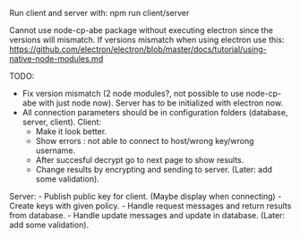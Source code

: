 Run client and server with:
npm run client/server

Cannot use node-cp-abe package without executing electron since the versions will mismatch.
If versions mismatch when using electron use this: 
https://github.com/electron/electron/blob/master/docs/tutorial/using-native-node-modules.md


TODO:
- Fix version mismatch (2 node modules?, not possible to use node-cp-abe with just node now). Server has to be initialized with electron now.
- All connection parameters should be in configuration folders (database, server, client).
Client:
	- Make it look better.
	- Show errors : not able to connect to host/wrong key/wrong username.
	- After succesful decrypt go to next page to show results.
	- Change results by encrypting and sending to server. (Later: add some validation).

Server:
	- Publish public key for client. (Maybe display when connecting)
	- Create keys with given policy.
	- Handle request messages and return results from database.
	- Handle update messages and update in database. (Later: add some validation).

